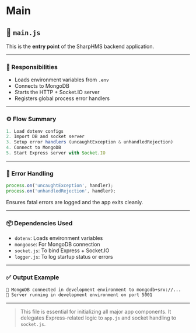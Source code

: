 # Main

## 📂 `main.js`

This is the **entry point** of the SharpHMS backend application.

---

### 🔗 Responsibilities

* Loads environment variables from `.env`
* Connects to MongoDB
* Starts the HTTP + Socket.IO server
* Registers global process error handlers

---

### ⚙️ Flow Summary

```js
1. Load dotenv configs
2. Import DB and socket server
3. Setup error handlers (uncaughtException & unhandledRejection)
4. Connect to MongoDB
5. Start Express server with Socket.IO
```

---

### 🧠 Error Handling

```js
process.on('uncaughtException', handler);
process.on('unhandledRejection', handler);
```

Ensures fatal errors are logged and the app exits cleanly.

---

### 📦 Dependencies Used

* `dotenv`: Loads environment variables
* `mongoose`: For MongoDB connection
* `socket.js`: To bind Express + Socket.IO
* `logger.js`: To log startup status or errors

---

### ✅ Output Example

```txt
🔗 MongoDB connected in development environment to mongodb+srv://...
🚀 Server running in development environment on port 5001
```

---

> This file is essential for initializing all major app components.
> It delegates Express-related logic to `app.js` and socket handling to `socket.js`.